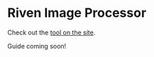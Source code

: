 # Riven Image Processor

Check out the [tool on the site](https://www.wfcalc.org/).

Guide coming soon!
